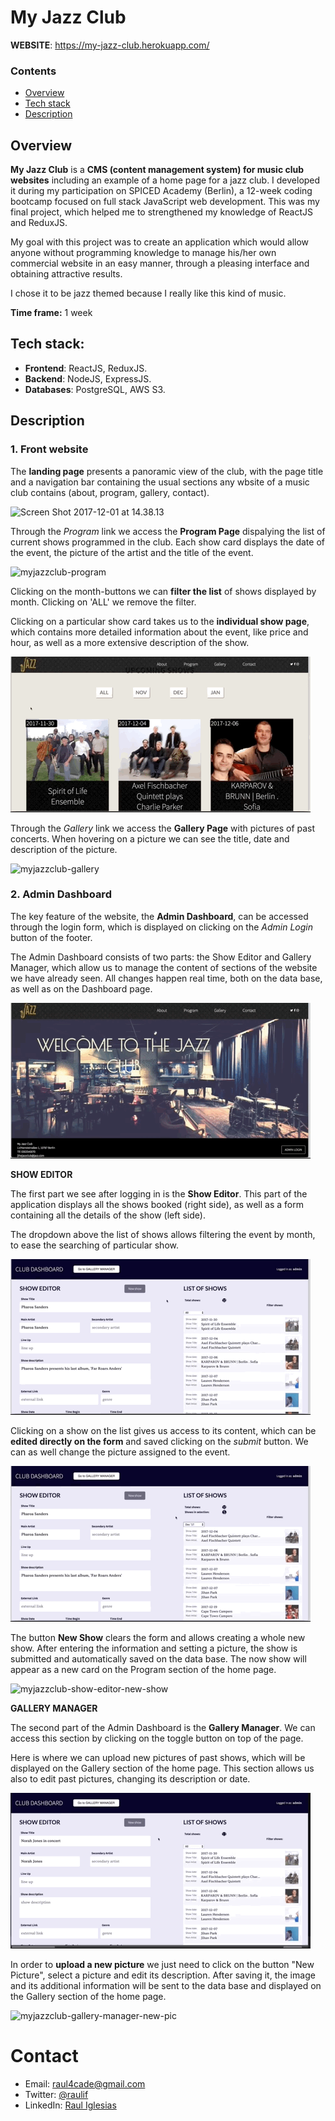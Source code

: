 # My Jazz Club

**WEBSITE**: https://my-jazz-club.herokuapp.com/


### Contents

* [Overview](#overview)
* [Tech stack](#tech-stack)
* [Description](#description)



## Overview

**My Jazz Club** is a **CMS (content management system) for music club websites** including an example of a home page for a jazz club. I developed it during my participation on SPICED Academy (Berlin), a 12-week coding bootcamp focused on full stack JavaScript web development. This was my final project, which helped me to strengthened my knowledge of ReactJS and ReduxJS.

My goal with this project was to create an application which would allow anyone without programming knowledge to manage his/her own commercial website in an easy manner, through a pleasing interface and obtaining attractive results.

I chose it to be jazz themed because I really like this kind of music.

**Time frame:** 1 week



## Tech stack:

- **Frontend**: ReactJS, ReduxJS.
- **Backend**: NodeJS, ExpressJS.
- **Databases**: PostgreSQL, AWS S3.



## Description



### 1. Front website

The **landing page** presents a panoramic view of the club, with the page title and a navigation bar containing the usual sections any wbsite of a music club contains (about, program, gallery, contact).

![Screen Shot 2017-12-01 at 14.38.13](https://github.com/Raulif/myjazzclub/blob/master/public/README-gifs/Screen%20Shot%202017-12-01%20at%2014.38.13.png)



Through the *Program* link we access the **Program Page** dispalying the list of current shows programmed in the club. Each show card displays the date of the event, the picture of the artist and the title of the event.

![myjazzclub-program](https://github.com/Raulif/myjazzclub/blob/master/public/README-gifs/myjazzclub-program.gif)



Clicking on the month-buttons we can **filter the list** of shows displayed by month. Clicking on 'ALL' we remove the filter.



Clicking on a particular show card takes us to the **individual show page**, which contains more detailed information about the event, like price and hour, as well as a more extensive description of the show.

![myjazzclub-show-view](https://github.com/Raulif/myjazzclub/blob/master/public/README-gifs/myjazzclub-show-view.gif)



Through the *Gallery* link we access the **Gallery Page** with pictures of past concerts. When hovering on a picture we can see the title, date and description of the picture.

![myjazzclub-gallery](/Users/rauliglesias/Documents/Dev/myjazzclub/public/README-gifs/myjazzclub-gallery.gif)



### 2. Admin Dashboard

The key feature of the website, the **Admin Dashboard**, can be accessed through the login form, which is displayed on clicking on the *Admin Login* button of the footer.

The Admin Dashboard consists of two parts: the Show Editor and Gallery Manager, which allow us to manage the content of sections of the website we have already seen. All changes happen real time, both on the data base, as well as on the Dashboard page.

![myjazzclub-login](https://github.com/Raulif/myjazzclub/blob/master/public/README-gifs/myjazzclub-login.gif)



**SHOW EDITOR**

The first part we see after logging in is the **Show Editor**. This part of the application displays all the shows booked (right side), as well as a form containing all the details of the show (left side).

The dropdown above the list of shows allows filtering the event by month, to ease the searching of particular show.

![myjazzclub-show-editor-overview](https://github.com/Raulif/myjazzclub/blob/master/public/README-gifs/myjazzclub-show-editor-overview.gif)



Clicking on a show on the list gives us access to its content, which can be **edited directly on the form** and saved clicking on the *submit* button. We can as well change the picture assigned to the event.

![myjazzclub-show-editor-edit-show](https://github.com/Raulif/myjazzclub/blob/master/public/README-gifs/myjazzclub-show-editor-edit-show.gif)



The button **New Show** clears the form and allows creating a whole new show. After entering the information and setting a picture, the show is submitted and automatically saved on the data base. The now show will appear as a new card on the Program section of the home page.

![myjazzclub-show-editor-new-show](https://github.com/Raulif/myjazzclub/blob/master/public/README-gifs/myjazzclub-show-editor-new-show.gif)



**GALLERY MANAGER**

The second part of the Admin Dashboard is the **Gallery Manager**. We can access this section by clicking on the toggle button on top of the page.

Here is where we can upload new pictures of past shows, which will be displayed on the Gallery section of the home page. This section allows us also to edit past pictures, changing its description or date.

![myjazzclub-gallery-manager-overview](https://github.com/Raulif/myjazzclub/blob/master/public/README-gifs/myjazzclub-gallery-manager-overview.gif)



In order to **upload a new picture** we just need to click on the button "New Picture", select a picture and edit its description. After saving it, the image and its additional information will be sent to the data base and displayed on the Gallery section of the home page.

![myjazzclub-gallery-manager-new-pic](https://github.com/Raulif/myjazzclub/blob/master/public/README-gifs/myjazzclub-gallery-manager-new-pic.gif)

# Contact

- Email: raul4cade@gmail.com
- Twitter: [@raulif](#https://twitter.com/raulif)
- LinkedIn: [Raul Iglesias](#https://www.linkedin.com/in/raul-iglesias-fourcade/)

